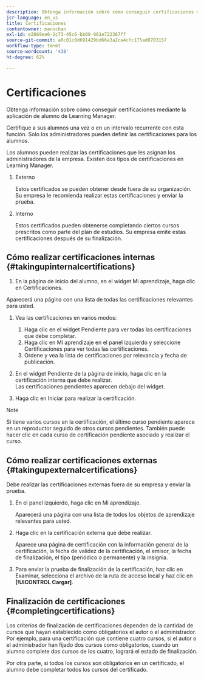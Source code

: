 ```yaml
---
description: Obtenga información sobre cómo conseguir certificaciones mediante la aplicación de alumno de Learning Manager.
jcr-language: en_us
title: Certificaciones
contentowner: manochan
exl-id: e2869ee6-2c73-45c6-bb00-961e722367ff
source-git-commit: a0c01c0d691429bd66a3a2ce4cfc175ad0703157
workflow-type: tm+mt
source-wordcount: '438'
ht-degree: 62%

---
```


# Certificaciones

Obtenga información sobre cómo conseguir certificaciones mediante la aplicación de alumno de Learning Manager.

Certifique a sus alumnos una vez o en un intervalo recurrente con esta función. Solo los administradores pueden definir las certificaciones para los alumnos.

Los alumnos pueden realizar las certificaciones que les asignan los administradores de la empresa. Existen dos tipos de certificaciones en Learning Manager.

1. Externo

   Estos certificados se pueden obtener desde fuera de su organización. Su empresa le recomienda realizar estas certificaciones y enviar la prueba.

1. Interno

   Estos certificados pueden obtenerse completando ciertos cursos prescritos como parte del plan de estudios. Su empresa emite estas certificaciones después de su finalización.

## Cómo realizar certificaciones internas {#takingupinternalcertifications}

1. En la página de inicio del alumno, en el widget Mi aprendizaje, haga clic en Certificaciones.

Aparecerá una página con una lista de todas las certificaciones relevantes para usted.

1. Vea las certificaciones en varios modos:

   1. Haga clic en el widget Pendiente para ver todas las certificaciones que debe completar.
   1. Haga clic en Mi aprendizaje en el panel izquierdo y seleccione Certificaciones para ver todas las certificaciones.
   1. Ordene y vea la lista de certificaciones por relevancia y fecha de publicación.

1. En el widget Pendiente de la página de inicio, haga clic en la certificación interna que debe realizar.\
   Las certificaciones pendientes aparecen debajo del widget.

1. Haga clic en Iniciar para realizar la certificación.

>[!NOTE]
>
>Si tiene varios cursos en la certificación, el último curso pendiente aparece en un reproductor seguido de otros cursos pendientes. También puede hacer clic en cada curso de certificación pendiente asociado y realizar el curso.

## Cómo realizar certificaciones externas {#takingupexternalcertifications}

Debe realizar las certificaciones externas fuera de su empresa y enviar la prueba.

1. En el panel izquierdo, haga clic en Mi aprendizaje.

   Aparecerá una página con una lista de todos los objetos de aprendizaje relevantes para usted.

1. Haga clic en la certificación externa que debe realizar.

   Aparece una página de certificación con la información general de la certificación, la fecha de validez de la certificación, el emisor, la fecha de finalización, el tipo (periódico o permanente) y la insignia.

1. Para enviar la prueba de finalización de la certificación, haz clic en Examinar, selecciona el archivo de la ruta de acceso local y haz clic en **[!UICONTROL Cargar]**.

## Finalización de certificaciones {#completingcertifications}

Los criterios de finalización de certificaciones dependen de la cantidad de cursos que hayan establecido como obligatorios el autor o el administrador. Por ejemplo, para una certificación que contiene cuatro cursos, si el autor o el administrador han fijado dos cursos como obligatorios, cuando un alumno complete dos cursos de los cuatro, logrará el estado de finalización.

Por otra parte, si todos los cursos son obligatorios en un certificado, el alumno debe completar todos los cursos del certificado.
